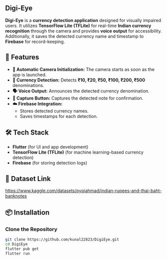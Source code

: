 ## Digi-Eye 
**Digi-Eye** is a **currency detection application** designed for visually impaired users. It utilizes **TensorFlow Lite (TFLite)** for real-time **Indian currency recognition** through the camera and provides **voice output** for accessibility. Additionally, it saves the detected currency name and timestamp to **Firebase** for record-keeping.  

## 🚀 Features  

- **📸 Automatic Camera Initialization:** The camera starts as soon as the app is launched.  
- **🎯 Currency Detection:** Detects **₹10, ₹20, ₹50, ₹100, ₹200, ₹500** denominations.  
- **🗣️ Voice Output:** Announces the detected currency denomination.  
- **🔹 Capture Button:** Captures the detected note for confirmation.  
- **☁️ Firebase Integration:**  
  - Stores detected currency names.  
  - Saves timestamps for each detection.  

## 🛠️ Tech Stack  

- **Flutter** (for UI and app development)  
- **TensorFlow Lite (TFLite)** (for machine learning-based currency detection)  
- **Firebase** (for storing detection logs)  

## 📸 Dataset Link
https://www.kaggle.com/datasets/pypiahmad/indian-rupees-and-thai-baht-banknotes

## 📦 Installation  

### Clone the Repository  
```sh
git clone https://github.com/kunal22823/DigiEye.git
cd DigiEye
flutter pub get
flutter run

